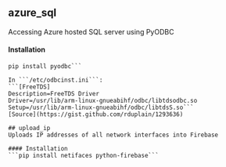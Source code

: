 ## azure_sql
Accessing Azure hosted SQL server using PyODBC

#### Installation
```sudo apt-get install freetds-dev freetds-bin unixodbc-dev tdsodbc
pip install pyodbc```

In ```/etc/odbcinst.ini```:
```[FreeTDS]
Description=FreeTDS Driver
Driver=/usr/lib/arm-linux-gnueabihf/odbc/libtdsodbc.so
Setup=/usr/lib/arm-linux-gnueabihf/odbc/libtdsS.so```
[Source](https://gist.github.com/rduplain/1293636)

## upload_ip
Uploads IP addresses of all network interfaces into Firebase

#### Installation
```pip install netifaces python-firebase```